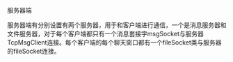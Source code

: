 服务器端

服务器端有分别设置有两个服务器，用于和客户端进行通信，一个是消息服务器和文件服务器，对于每个客户端都只有一个消息套接字msgSocket与服务器TcpMsgClient连接。每个客户端的每个聊天窗口都有一个fileSocket类与服务器的fileSocket连接。
